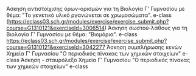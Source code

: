 Άσκηση αντιστοίχισης όρων-ορισμών για τη Βιολογία Γ' Γυμνασίου με θέμα: "Το γενετικό υλικό ργανώνεται σε χρωμοσώματα".  e-class (https://eclass03.sch.gr/modules/exercise/exercise_submit.php?course=G1310121&exerciseId=3006514)
Άσκηση σωστού-λάθους για τη Βιολογία Γ' Γυμνασίου με θέμα: "Βιομόρια".  e-class https://eclass03.sch.gr/modules/exercise/exercise_submit.php?course=G1310121&exerciseId=3042277
Άσκηση συμπλήρωσης κενών Χημεία Γ' Γυμνασίου "Ο περιοδικός πίνακας των χημικών στοιχείων" e-class
Άσκηση - σταυρόλεξο Χημεία Γ' Γυμνασίου "Ο περιοδικός πίνακας των χημικών στοιχείων" e-class 
